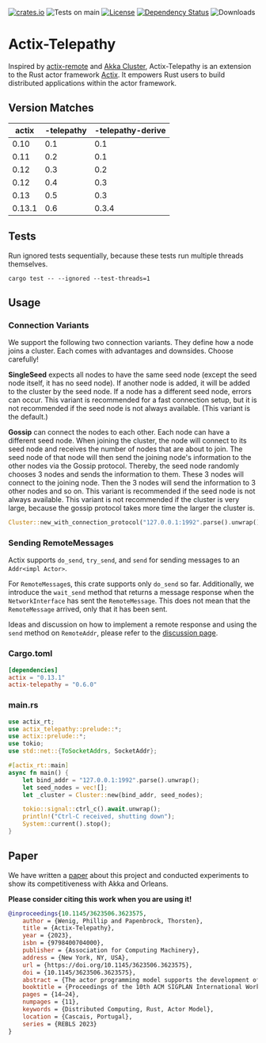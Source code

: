 [![crates.io](https://img.shields.io/crates/v/actix-telepathy?label=latest)](https://crates.io/crates/actix-telepathy)
![Tests on main](https://github.com/wenig/actix-telepathy/workflows/Rust/badge.svg)
[![License](https://img.shields.io/badge/License-Apache%202.0-blue.svg)](https://opensource.org/licenses/Apache-2.0)
[![Dependency Status](https://deps.rs/crate/actix-telepathy/0.6.0/status.svg)](https://deps.rs/crate/actix-telepathy/0.6.0)
![Downloads](https://img.shields.io/crates/d/actix-telepathy.svg)

# Actix-Telepathy

Inspired by [actix-remote](https://github.com/actix/actix-remote) and [Akka Cluster](https://github.com/akka/akka), Actix-Telepathy is an extension to the Rust actor framework [Actix](https://github.com/actix/actix). It empowers Rust users to build distributed applications within the actor framework.

## Version Matches

| actix | -telepathy | -telepathy-derive |
|-------|------------|-------------------|
| 0.10  | 0.1        | 0.1               |
| 0.11  | 0.2        | 0.1               |
| 0.12  | 0.3        | 0.2               |
| 0.12  | 0.4        | 0.3               |
| 0.13  | 0.5        | 0.3               |
| 0.13.1  | 0.6        | 0.3.4               |

## Tests

Run ignored tests sequentially, because these tests run multiple threads themselves. 

```
cargo test -- --ignored --test-threads=1
```

## Usage

### Connection Variants

We support the following two connection variants. They define how a node joins a cluster. Each comes with advantages and downsides. Choose carefully!

**SingleSeed** expects all nodes to have the same seed node (except the seed node itself, it has no seed node).
If another node is added, it will be added to the cluster by the seed node.
If a node has a different seed node, errors can occur.
This variant is recommended for a fast connection setup, but it is not recommended if the seed node is not always available. (This variant is the default.)

**Gossip** can connect the nodes to each other. Each node can have a different seed node.
When joining the cluster, the node will connect to its seed node and receives the number of nodes that are about to join.
The seed node of that node will then send the joining node's information to the other nodes via the Gossip protocol.
Thereby, the seed node randomly chooses 3 nodes and sends the information to them. These 3 nodes will connect to the joining node.
Then the 3 nodes will send the information to 3 other nodes and so on.
This variant is recommended if the seed node is not always available.
This variant is not recommended if the cluster is very large, because the gossip protocol takes more time the larger the cluster is.

```rust
Cluster::new_with_connection_protocol("127.0.0.1:1992".parse().unwrap(), vec![/*...*/], ConnectionProtocol::Gossip)
```

### Sending RemoteMessages

Actix supports `do_send`, `try_send`, and `send` for sending messages to an `Addr<impl Actor>`.

For `RemoteMessage`s, this crate supports only `do_send` so far. Additionally, we introduce the `wait_send` method that returns a message response when the `NetworkInterface` has sent the `RemoteMessage`. This does not mean that the `RemoteMessage` arrived, only that it has been sent.

Ideas and discussion on how to implement a remote response and using the `send` method on `RemoteAddr`, please refer to the [discussion page](https://github.com/wenig/actix-telepathy/discussions/82).

### Cargo.toml

```toml
[dependencies]
actix = "0.13.1"
actix-telepathy = "0.6.0"
```

### main.rs

```rust
use actix_rt;
use actix_telepathy::prelude::*;
use actix::prelude::*;
use tokio;
use std::net::{ToSocketAddrs, SocketAddr};

#[actix_rt::main]
async fn main() {
    let bind_addr = "127.0.0.1:1992".parse().unwrap();
    let seed_nodes = vec![];
    let _cluster = Cluster::new(bind_addr, seed_nodes);

    tokio::signal::ctrl_c().await.unwrap();
    println!("Ctrl-C received, shutting down");
    System::current().stop();
}
```

## Paper

We have written a [paper](https://doi.org/10.1145/3623506.3623575) about this project and conducted experiments to show its competitiveness with Akka and Orleans.

**Please consider citing this work when you are using it!**

```bibtex
@inproceedings{10.1145/3623506.3623575,
    author = {Wenig, Phillip and Papenbrock, Thorsten},
    title = {Actix-Telepathy},
    year = {2023},
    isbn = {9798400704000},
    publisher = {Association for Computing Machinery},
    address = {New York, NY, USA},
    url = {https://doi.org/10.1145/3623506.3623575},
    doi = {10.1145/3623506.3623575},
    abstract = {The actor programming model supports the development of concurrent applications by encapsulating state and behavior into independent actors. Each actor is a computational entity with strictly private state and behavior. Actors communicate via asynchronous messaging and, in this way, require neither shared memory nor locking. This makes the actor model suitable not only for parallel programming but also for distributed applications engineering. The Rust programming language is a statically-typed language that gained a lot of attention in the past years due to its efficient, economical and safe memory management. To ease the development of parallel applications, several actor model frameworks have been built for Rust. However, no actively maintained Rust actor framework provides the necessary features to write distributed applications. For this reason, we propose an extension for Rust’s Actix library, called Actix-Telepathy, that enables remote messaging and offers clustering support. It allows developers to setup remote actors that can communicate across a computer network with the help of a straight forward and easy to understand interface. Our evaluation demonstrates that Actix-Telepathy competes well in remote messaging performance and memory consumption with other actor libraries, such as Scala’s popular Akka library.},
    booktitle = {Proceedings of the 10th ACM SIGPLAN International Workshop on Reactive and Event-Based Languages and Systems},
    pages = {14–24},
    numpages = {11},
    keywords = {Distributed Computing, Rust, Actor Model},
    location = {Cascais, Portugal},
    series = {REBLS 2023}
}
```
